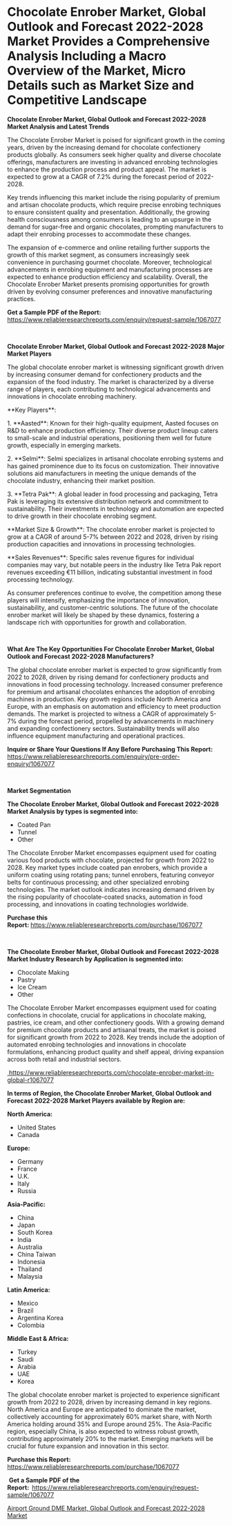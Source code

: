 <p><h1>Chocolate Enrober Market, Global Outlook and Forecast 2022-2028 Market Provides a Comprehensive Analysis Including a Macro Overview of the Market, Micro Details such as Market Size and Competitive Landscape</h1></p><p><strong>Chocolate Enrober Market, Global Outlook and Forecast 2022-2028 Market Analysis and Latest Trends</strong></p>
<p><p>The Chocolate Enrober Market is poised for significant growth in the coming years, driven by the increasing demand for chocolate confectionery products globally. As consumers seek higher quality and diverse chocolate offerings, manufacturers are investing in advanced enrobing technologies to enhance the production process and product appeal. The market is expected to grow at a CAGR of 7.2% during the forecast period of 2022-2028.</p><p>Key trends influencing this market include the rising popularity of premium and artisan chocolate products, which require precise enrobing techniques to ensure consistent quality and presentation. Additionally, the growing health consciousness among consumers is leading to an upsurge in the demand for sugar-free and organic chocolates, prompting manufacturers to adapt their enrobing processes to accommodate these changes.</p><p>The expansion of e-commerce and online retailing further supports the growth of this market segment, as consumers increasingly seek convenience in purchasing gourmet chocolate. Moreover, technological advancements in enrobing equipment and manufacturing processes are expected to enhance production efficiency and scalability. Overall, the Chocolate Enrober Market presents promising opportunities for growth driven by evolving consumer preferences and innovative manufacturing practices.</p></p>
<p><strong>Get a Sample PDF of the Report:&nbsp;</strong> <a href="https://www.reliableresearchreports.com/enquiry/request-sample/1067077?utm_campaign=3576&utm_medium=2&utm_source=Github&utm_content=ia&utm_term=21032025&utm_id=chocolate-enrober-market-global-outlook-and-forecast-2022-2028">https://www.reliableresearchreports.com/enquiry/request-sample/1067077</a></p>
<p>&nbsp;</p>
<p><strong>Chocolate Enrober Market, Global Outlook and Forecast 2022-2028 Major Market Players</strong></p>
<p><p>The global chocolate enrober market is witnessing significant growth driven by increasing consumer demand for confectionery products and the expansion of the food industry. The market is characterized by a diverse range of players, each contributing to technological advancements and innovations in chocolate enrobing machinery.</p><p>**Key Players**:</p><p>1. **Aasted**: Known for their high-quality equipment, Aasted focuses on R&D to enhance production efficiency. Their diverse product lineup caters to small-scale and industrial operations, positioning them well for future growth, especially in emerging markets.</p><p>2. **Selmi**: Selmi specializes in artisanal chocolate enrobing systems and has gained prominence due to its focus on customization. Their innovative solutions aid manufacturers in meeting the unique demands of the chocolate industry, enhancing their market position.</p><p>3. **Tetra Pak**: A global leader in food processing and packaging, Tetra Pak is leveraging its extensive distribution network and commitment to sustainability. Their investments in technology and automation are expected to drive growth in their chocolate enrobing segment.</p><p>**Market Size & Growth**: The chocolate enrober market is projected to grow at a CAGR of around 5-7% between 2022 and 2028, driven by rising production capacities and innovations in processing technologies. </p><p>**Sales Revenues**: Specific sales revenue figures for individual companies may vary, but notable peers in the industry like Tetra Pak report revenues exceeding €11 billion, indicating substantial investment in food processing technology.</p><p>As consumer preferences continue to evolve, the competition among these players will intensify, emphasizing the importance of innovation, sustainability, and customer-centric solutions. The future of the chocolate enrober market will likely be shaped by these dynamics, fostering a landscape rich with opportunities for growth and collaboration.</p></p>
<p>&nbsp;</p>
<p><strong>What Are The Key Opportunities For Chocolate Enrober Market, Global Outlook and Forecast 2022-2028 Manufacturers?</strong></p>
<p><p>The global chocolate enrober market is expected to grow significantly from 2022 to 2028, driven by rising demand for confectionery products and innovations in food processing technology. Increased consumer preference for premium and artisanal chocolates enhances the adoption of enrobing machines in production. Key growth regions include North America and Europe, with an emphasis on automation and efficiency to meet production demands. The market is projected to witness a CAGR of approximately 5-7% during the forecast period, propelled by advancements in machinery and expanding confectionery sectors. Sustainability trends will also influence equipment manufacturing and operational practices.</p></p>
<p><strong>Inquire or Share Your Questions If Any Before Purchasing This Report:</strong> <a href="https://www.reliableresearchreports.com/enquiry/pre-order-enquiry/1067077?utm_campaign=3576&utm_medium=2&utm_source=Github&utm_content=ia&utm_term=21032025&utm_id=chocolate-enrober-market-global-outlook-and-forecast-2022-2028">https://www.reliableresearchreports.com/enquiry/pre-order-enquiry/1067077</a></p>
<p>&nbsp;</p>
<p><strong>Market Segmentation</strong></p>
<p><strong>The Chocolate Enrober Market, Global Outlook and Forecast 2022-2028 Market Analysis by types is segmented into:</strong></p>
<p><ul><li>Coated Pan</li><li>Tunnel</li><li>Other</li></ul></p>
<p><p>The Chocolate Enrober Market encompasses equipment used for coating various food products with chocolate, projected for growth from 2022 to 2028. Key market types include coated pan enrobers, which provide a uniform coating using rotating pans; tunnel enrobers, featuring conveyor belts for continuous processing; and other specialized enrobing technologies. The market outlook indicates increasing demand driven by the rising popularity of chocolate-coated snacks, automation in food processing, and innovations in coating technologies worldwide.</p></p>
<p><strong>Purchase this Report:&nbsp;</strong><a href="https://www.reliableresearchreports.com/purchase/1067077?utm_campaign=3576&utm_medium=2&utm_source=Github&utm_content=ia&utm_term=21032025&utm_id=chocolate-enrober-market-global-outlook-and-forecast-2022-2028">https://www.reliableresearchreports.com/purchase/1067077</a></p>
<p>&nbsp;</p>
<p><strong>The Chocolate Enrober Market, Global Outlook and Forecast 2022-2028 Market Industry Research by Application is segmented into:</strong></p>
<p><ul><li>Chocolate Making</li><li>Pastry</li><li>Ice Cream</li><li>Other</li></ul></p>
<p><p>The Chocolate Enrober Market encompasses equipment used for coating confections in chocolate, crucial for applications in chocolate making, pastries, ice cream, and other confectionery goods. With a growing demand for premium chocolate products and artisanal treats, the market is poised for significant growth from 2022 to 2028. Key trends include the adoption of automated enrobing technologies and innovations in chocolate formulations, enhancing product quality and shelf appeal, driving expansion across both retail and industrial sectors.</p></p>
<p><a href="https://www.reliableresearchreports.com/chocolate-enrober-market-in-global-r1067077?utm_campaign=3576&utm_medium=2&utm_source=Github&utm_content=ia&utm_term=21032025&utm_id=chocolate-enrober-market-global-outlook-and-forecast-2022-2028">&nbsp;https://www.reliableresearchreports.com/chocolate-enrober-market-in-global-r1067077</a></p>
<p><strong>In terms of Region, the Chocolate Enrober Market, Global Outlook and Forecast 2022-2028 Market Players available by Region are:</strong></p>
<p>
    <p> <strong> North America: </strong>
        <ul>
            <li>United States</li>
            <li>Canada</li>
        </ul>
        </p> 
    <p> <strong> Europe: </strong>
        <ul>
            <li>Germany</li>
            <li>France</li>
            <li>U.K.</li>
            <li>Italy</li>
            <li>Russia</li>
        </ul>
        </p> 
    <p> <strong> Asia-Pacific: </strong>
        <ul>
            <li>China</li>
            <li>Japan</li>
            <li>South Korea</li>
            <li>India</li>
            <li>Australia</li>
            <li>China Taiwan</li>
            <li>Indonesia</li>
            <li>Thailand</li>
            <li>Malaysia</li>
        </ul>
        </p> 
    <p> <strong> Latin America: </strong>
        <ul>
            <li>Mexico</li>
            <li>Brazil</li>
            <li>Argentina Korea</li>
            <li>Colombia</li>
        </ul>
        </p> 
    <p> <strong> Middle East & Africa: </strong>
        <ul>
            <li>Turkey</li>
            <li>Saudi</li>
            <li>Arabia</li>
            <li>UAE</li>
            <li>Korea</li>
        </ul>
    </p>
    </p>
<p><p>The global chocolate enrober market is projected to experience significant growth from 2022 to 2028, driven by increasing demand in key regions. North America and Europe are anticipated to dominate the market, collectively accounting for approximately 60% market share, with North America holding around 35% and Europe around 25%. The Asia-Pacific region, especially China, is also expected to witness robust growth, contributing approximately 20% to the market. Emerging markets will be crucial for future expansion and innovation in this sector.</p></p>
<p><strong>Purchase this Report: </strong><a href="https://www.reliableresearchreports.com/purchase/1067077?utm_campaign=3576&utm_medium=2&utm_source=Github&utm_content=ia&utm_term=21032025&utm_id=chocolate-enrober-market-global-outlook-and-forecast-2022-2028">https://www.reliableresearchreports.com/purchase/1067077</a></p>
<p>&nbsp;<strong>Get a Sample PDF of the Report:&nbsp;&nbsp;</strong><a href="https://www.reliableresearchreports.com/enquiry/request-sample/1067077?utm_campaign=3576&utm_medium=2&utm_source=Github&utm_content=ia&utm_term=21032025&utm_id=chocolate-enrober-market-global-outlook-and-forecast-2022-2028">https://www.reliableresearchreports.com/enquiry/request-sample/1067077</a></p>
<p><strong></strong></p>
<p><p><a href="https://github.com/benhaeneye/Market-Research-Report-List-1/blob/main/airport-ground-dme-market-global-outlook-and-forecast-2022-2028-market.md?utm_campaign=3576&utm_medium=2&utm_source=Github&utm_content=ia&utm_term=21032025&utm_id=chocolate-enrober-market-global-outlook-and-forecast-2022-2028">Airport Ground DME Market, Global Outlook and Forecast 2022-2028 Market</a></p></p>